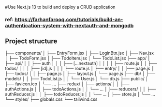 #Use Next.js 13 to build and deploy a CRUD application

### ref: https://farhanfarooq.com/tutorials/build-an-authentication-system-with-nextauth-and-mongodb
## Project structure
├── components/
│   ├── EntryForm.jsx
│   ├── LoginBtn.jsx
│   ├── Nav.jsx
│   ├── TodoForm.jsx
│   ├── TodoItem.jsx
│   └── TodoList.jsx
├── app/
│   ├── api/
│   │ 	├── auth
│   │	│ 	├── [...nextauth]
│   │	│ 	│  	├── route.js
│   │ 	├── todos/
│   │	│ 	├── [id].js
│   │	│ 	├── route.js
│   ├── entry/
│   │ 	├── page.js
│   ├── todos/
│   │ 	├── page.js
│   ├── layout.js
│   └── page.js
├── db/
│   ├── models/
│   │ 	├── TodoList.js
│   │ 	└── User.js
│   └── db.js
├── public/
│   ├── favicon.ico
│   └── ...
├── redux/
│   ├── actions/
│   │   ├── authActions.js
│   │   ├── todoActions.js
│   │   └── ...
│   ├── reducers/
│   │   ├── authReducer.js
│   │   ├── todoReducer.js
│   │   └── ...
│   ├── store.js
│   └── ...
└── styles/
    ├── globals.css
    └── tailwind.css

